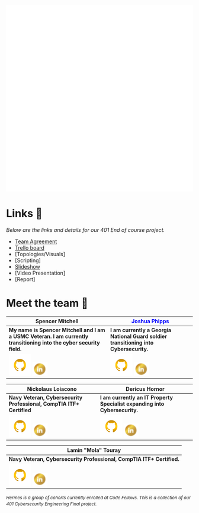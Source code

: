 <div align="center">
  
![Logo](https://github.com/Hermes-Messengers/.github/blob/main/Hermes.gif)
  
</div>
 
 
 # Links 🔗

*Below are the links and details for our 401 End of course project.*
- [Team Agreement](https://github.com/Hermes-Messengers/.github/blob/main/Hermes%20Agreement.pdf)
- [Trello board](https://trello.com/b/WT0fgHfZ/hermes)
- [Topologies/Visuals]
- [Scripting]
- [Slideshow](https://docs.google.com/presentation/d/1B2ACnLkxho7j7H2gcR1V436Kd9dfBtxia8kdlmmBPoA/edit#slide=id.g2accd1c413_3_31)
- [Video Presentation]
- [Report]

# Meet the team 🤘

| Spencer Mitchell | <font color="blue">Joshua Phipps</font> |
|---|---|
| **My name is Spencer Mitchell and I am a USMC Veteran. I am currently transitioning into the cyber security field.** | **I am currently a Georgia National Guard soldier transitioning into Cybersecurity.** |
| [![Image of Spencer](https://github.com/Hermes-Messengers/.github/blob/main/gold_git.png)](https://github.com/spencymitch) [![Image of Spencer](https://github.com/Hermes-Messengers/.github/blob/main/gold_in.png)](https://www.linkedin.com/in/spencymitch/) | [![Image of Joshua](https://github.com/Hermes-Messengers/.github/blob/main/gold_git.png)](https://github.com/joshp27?tab=repositories) [![Image of Joshua](https://github.com/Hermes-Messengers/.github/blob/main/gold_in.png)](https://www.linkedin.com/in/joshua-phipps-755a20264/) |

| Nickolaus Loiacono | Dericus Hornor |
|---|---|
| **Navy Veteran, Cybersecurity Professional, CompTIA ITF+ Certified** | **I am currently an IT Property Specialist expanding into Cybersecurity.** |
| [![Image of Nick A](https://github.com/Hermes-Messengers/.github/blob/main/gold_git.png)](https://github.com/Nkalderete?tab=repositories) [![Image of Nick](https://github.com/Hermes-Messengers/.github/blob/main/gold_in.png)](https://www.linkedin.com/in/nickolaus-alderete/) | [![Image of Dericus](https://github.com/Hermes-Messengers/.github/blob/main/gold_git.png)](https://github.com/Dhorner4) [![Image of Dericus](https://github.com/Hermes-Messengers/.github/blob/main/gold_in.png)](https://www.linkedin.com/in/dericus-horner/) |

| Lamin "Mola" Touray |
|---|
| **Navy Veteran, Cybersecurity Professional, CompTIA ITF+ Certified.** |
| [![Image of Mola](https://github.com/Hermes-Messengers/.github/blob/main/gold_git.png)](https://github.com/Mola2ray?tab=repositories) [![Image of Mola](https://github.com/Hermes-Messengers/.github/blob/main/gold_in.png)](https://www.linkedin.com/in/lamin-touray-57b09a264/)


 <small> *Hermes is a group of cohorts currently enrolled at Code Fellows. This is a collection of our 401 Cybersecurity Engineering Final project.* </small>
